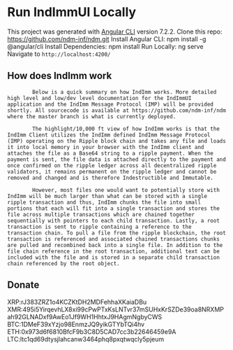 # Run IndImmUI Locally

This project was generated with [Angular CLI](https://github.com/angular/angular-cli) version 7.2.2.
Clone this repo: https://github.com/ndm-inf/ndm.git
Install Angular CLI: npm install -g @angular/cli
Install Dependencies: npm install
Run Locally: ng serve
Navigate to `http://localhost:4200/`

## How does IndImm work

            Below is a quick summary on how IndImm works. More detailed high level and low/dev level documentation for the IndImmUI application and the IndImm Message Protocol (IMP) will be provided shortly. All sourcecode is available at https://github.com/ndm-inf/ndm where the master branch is what is currently deployed.

            The highlight/10,000 ft view of how IndImm works is that the IndImm Client utilizes the IndImm defined IndImm Message Protocol (IMP) operating on the Ripple block chain and takes any file and loads it into local memory in your browser with the IndImm client and attaches the file as a Base64 string to a ripple payment. When the payment is sent, the file data is attached directly to the payment and once confirmed on the ripple ledger across all decentralized ripple validators, it remains permanent on the ripple ledger and cannot be removed and changed and is therefore Indestructible and Immutable. 

            However, most files one would want to potentially store with IndImm will be much larger than what can be stored with a single ripple transaction and thus, IndImm chunks the file into small portions that each will fit into a single transaction and stores the file across multiple transactions which are chained together sequentially with pointers to each child transaction. Lastly, a root transaction is sent to ripple containing a reference to the transaction chain. To pull a file from the ripple blockchain, the root transaction is referenced and associated chained transactions chunks are pulled and recombined back into a single file. In addition to the file chain reference in the root transaction, additional text can be included with the file and is stored in a separate child transaction chain referenced by the root object.

## Donate
XRP:rJ383ZRZ1o4KCZKtDH2MDFehhaXKaiaDBu
XMR:495i5YirqevhLX8xi99cPwPTxKsLNTvr37mSUHxKrSZDe39oa8NRXMPah92GLNADxf9AwEo1Jf9WH1HhtxJ9HAgmNgbyCWS
BTC:1DMeF39xYzjo98EnmzJQ9yikGTYbTQi4hv
ETH:0x973d6f6810BfcF9b3C8D5CAD7cc3b22646459e9A
LTC:ltc1qd69dtysjlahcanw3464phq8pxqtwqcly5pjeum